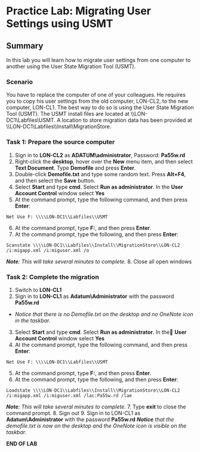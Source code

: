# Practice Lab: Migrating User Settings using USMT 

## Summary
In this lab you will learn how to migrate user settings from one computer to another using the User State Migration Tool (USMT).

### Scenario
You have to replace the computer of one of your colleagues. He requires you to copy his user settings from the old computer, LON-CL2, to the new computer, LON-CL1. The best way to do so is using the User State Migration Tool (USMT). The USMT install files are located at \\\\LON-DC1\\Labfiles\\USMT. A location to store migration data has been provided at \\\\LON-DC1\\Labfiles\\\\Install\\MigrationStore.

### Task 1: Prepare the source computer 
1.  Sign in to **LON-CL2** as **ADATUM\\administrator**, Password: **Pa55w.rd**
2.  Right-click the **desktop**, hover over the **New** menu item, and then select **Text Document**. Type **Demofile** and press **Enter**.
3.  Double-click **Demofile.txt** and type some random text. Press **Alt+F4**, and then select the **Save** button.
4.  Select **Start** and type **cmd**. Select **Run as administrator**. In the **User Account Control** window select **Yes**
5.  At the command prompt, type the following command, and then press **Enter**:

``` 
Net Use F: \\\\LON-DC1\\Labfiles\\USMT
```

6.  At the command prompt, type **F:**, and then press **Enter**.
7.  At the command prompt, type the following, and then press **Enter**:
```
Scanstate \\\\LON-DC1\\Labfiles\\Install\\MigrationStore\\LON-CL2 /i:migapp.xml /i:miguser.xml /o
```
_**Note**: This will take several minutes to complete._
8.  Close all open windows

### Task 2: Complete the migration 
1.  Switch to **LON-CL1**
2.  Sign in to **LON-CL1** as **Adatum\\Administrator** with the password **Pa55w.rd**
- *Notice that there is no Demofile.txt on the desktop and no OneNote icon in the taskbar.*
3.  Select **Start** and type **cmd**. Select **Run as administrator**. In the   **User Account Control** window select **Yes**
4.  At the command prompt, type the following command, and then press **Enter**:
```
Net Use F: \\\\LON-DC1\\Labfiles\\USMT
```
5.  At the command prompt, type **F:**, and then press **Enter**.
6.  At the command prompt, type the following, and then press **Enter**:
```
Loadstate \\\\LON-DC1\\Labfiles\\Install\\MigrationStore\\LON-CL2 /i:migapp.xml /i:miguser.xml /lac:Pa55w.rd /lae
```
_**Note**: This will take several minutes to complete._
7.  Type **exit** to close the command prompt.
8.  Sign out
9.  Sign in to LON-CL1 as **Adatum\\Administrator** with the password
    **Pa55w.rd**
_**Notice** that the demofile.txt is now on the desktop and the OneNote icon is visible on the taskbar._

**END OF LAB**